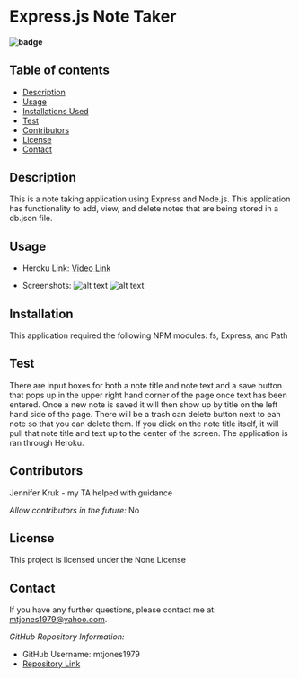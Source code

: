 # Express.js Note Taker

  #### ![badge](https://img.shields.io/badge/License-None-blue.svg)
  
  ## Table of contents
  
  * [Description](#Description)
  * [Usage](#Usage)
  * [Installations Used](#Installation)
  * [Test](#Test)
  * [Contributors](#Contributors)
  * [License](#License)
  * [Contact](#Contact) 
  
  ## Description 
  This is a note taking application using Express and Node.js. This application has functionality to add, view, and delete notes that are being stored in a db.json file.

  ## Usage
  
  * Heroku Link:
  [Video Link]()
  
  * Screenshots:
  ![alt text](https://user-images.githubusercontent.com/74076318/111844384-f29eca80-88d0-11eb-83f7-34e63fce4e65.png)
  ![alt text](https://user-images.githubusercontent.com/74076318/111844319-caaf6700-88d0-11eb-9549-ea02ce78239e.png)

  ## Installation
  This application required the following NPM modules: fs, Express, and Path

  ## Test
  There are input boxes for both a note title and note text and a save button that pops up in the upper right hand corner of the page once text has been entered. Once a new note is saved it will then show up by title on the left hand side of the page. There will be a trash can delete button next to eah note so that you can delete them. If you click on the note title itself, it will pull that note title and text up to the center of the screen.
  The application is ran through Heroku.

  ## Contributors
  Jennifer Kruk - my TA helped with guidance
  
  *Allow contributors in the future:* 
  No
  
  ## License
  This project is licensed under the None License
    
  ## Contact
  If you have any further questions, please contact me at: mtjones1979@yahoo.com.
    
  *GitHub Repository Information:*
  * GitHub Username: mtjones1979
  * [Repository Link](https://github.com/mtjones1979/Express.js-Note-Taker)
  